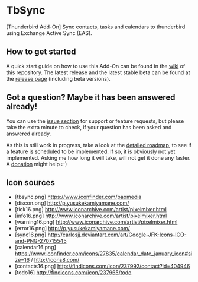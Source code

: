 # TbSync
[Thunderbird Add-On] Sync contacts, tasks and calendars to thunderbird using Exchange Active Sync (EAS). 

## How to get started

A quick start guide on how to use this Add-On can be found in the [wiki](https://github.com/jobisoft/TbSync/wiki/How-to-get-started) of this repository. The latest release and the latest stable beta can be found at the [release page](https://github.com/jobisoft/TbSync/releases) (including beta versions).

## Got a question? Maybe it has been answered already!

You can use the [issue section](https://github.com/jobisoft/TbSync/issues?q=is%3Aissue) for support or feature requests, but please take the extra minute to check, if your question has been asked and answered already.

As this is still work in progress, take a look at the [detailed roadmap](https://github.com/jobisoft/TbSync/wiki/Detailed-changelog-&-roadmap), to see if a feature is scheduled to be implemented. If so, it is obviously not yet implemented. Asking me how long it will take, will not get it done any faster. A [donation](https://www.paypal.me/johnbieling) might help :-)

## Icon sources

* [tbsync.png] https://www.iconfinder.com/paomedia 
* [discon.png] http://p.yusukekamiyamane.com/
* [tick16.png] http://www.iconarchive.com/artist/pixelmixer.html
* [info16.png] http://www.iconarchive.com/artist/pixelmixer.html
* [warning16.png] http://www.iconarchive.com/artist/pixelmixer.html
* [error16.png] http://p.yusukekamiyamane.com/
* [sync16.png] http://carlosjj.deviantart.com/art/Google-JFK-Icons-ICO-and-PNG-270715545
* [calendar16.png] https://www.iconfinder.com/icons/27835/calendar_date_january_icon#size=16 / http://icons8.com/
* [contacts16.png] http://findicons.com/icon/237992/contact?id=404946
* [todo16] http://findicons.com/icon/237965/todo
